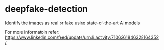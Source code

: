 # deepfake-detection
Identify the images as real or fake using state-of-the-art AI models

For more informatoin refer: https://www.linkedin.com/feed/update/urn:li:activity:7106361846328164352/
